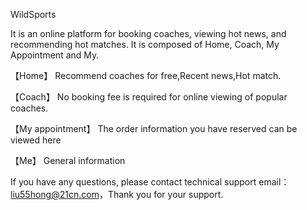 WildSports

It is an online platform for booking coaches, viewing hot news, and recommending hot matches. It is composed of Home, Coach, My Appointment and My.

【Home】 Recommend coaches for free,Recent news,Hot match.

【Coach】 No booking fee is required for online viewing of popular coaches.

【My appointment】 The order information you have reserved can be viewed here

【Me】 General information

If you have any questions, please contact technical support email：liu55hong@21cn.com，Thank you for your support.
